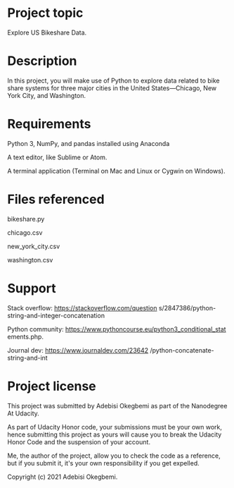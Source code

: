 

# Project topic

Explore US Bikeshare Data.


# Description

In this project, you will make use of Python to explore data related to bike share systems for three major cities in the United States—Chicago, New York City, and Washington.


# Requirements


Python 3, NumPy, and pandas installed using Anaconda

A text editor, like Sublime or Atom.

A terminal application (Terminal on Mac and Linux or Cygwin on Windows).


# Files referenced

bikeshare.py

chicago.csv

new_york_city.csv

washington.csv


# Support

Stack overflow:
https://stackoverflow.com/question s/2847386/python-string-and-integer-concatenation

Python community: https://www.pythoncourse.eu/python3_conditional_stat ements.php. 

Journal dev:
https://www.journaldev.com/23642 /python-concatenate-string-and-int




# Project license

This project was submitted by Adebisi Okegbemi as part of the Nanodegree At Udacity.

As part of Udacity Honor code, your submissions must be your own work, hence submitting this project as yours will cause you to break the Udacity Honor Code and the suspension of your account.

Me, the author of the project, allow you to check the code as a reference, but if you submit it, it's your own responsibility if you get expelled.

Copyright (c) 2021 Adebisi Okegbemi.
